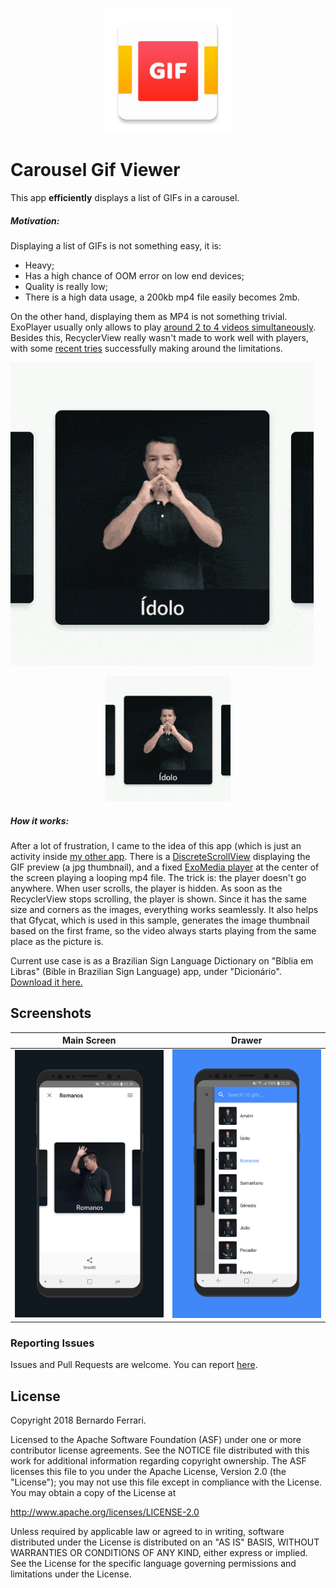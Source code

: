 <p align="center"><img src="app/src/main/ic_launcher-web.png" alt="Carousel Gif Viewer" height="200px"></p>

Carousel Gif Viewer
===================

This app **efficiently** displays a list of GIFs in a carousel.

##### Motivation:
Displaying a list of GIFs is not something easy, it is:
 - Heavy;
 - Has a high chance of OOM error on low end devices;
 - Quality is really low;
 - There is a high data usage, a 200kb mp4 file easily becomes 2mb.

On the other hand, displaying them as MP4 is not something trivial. ExoPlayer usually only allows to play [around 2 to 4 videos simultaneously](https://github.com/google/ExoPlayer/issues/273).
Besides this, RecyclerView really wasn't made to work well with players, with some [recent tries](https://github.com/eneim/toro) successfully making around the limitations.

![GIF](assets/showcase.gif?raw=true)
<p align="center"><img src="assets/showcase.gif?raw=true" alt="Carousel Gif Viewer" height="200px"></p>

##### How it works:

After a lot of frustration, I came to the idea of this app (which is just an activity inside [my other app](https://play.google.com/store/apps/details?id=com.biblialibras.android]). There is a [DiscreteScrollView](https://github.com/yarolegovich/DiscreteScrollView) displaying the GIF preview (a jpg thumbnail), and a fixed [ExoMedia player](https://github.com/brianwernick/ExoMedia) at the center of the screen playing a looping mp4 file.
The trick is: the player doesn't go anywhere. When user scrolls, the player is hidden. As soon as the RecyclerView stops scrolling, the player is shown. Since it has the same size and corners as the images, everything works seamlessly.
It also helps that Gfycat, which is used in this sample, generates the image thumbnail based on the first frame, so the video always starts playing from the same place as the picture is.

Current use case is as a Brazilian Sign Language Dictionary on "Bíblia em Libras" (Bible in Brazilian Sign Language) app, under "Dicionário".
[Download it here.](https://play.google.com/store/apps/details?id=com.biblialibras.android])

## Screenshots

| Main Screen | Drawer |
|:-:|:-:|
| ![First](assets/main_screen.png?raw=true) | ![Sec](assets/drawer.png?raw=true) |


### Reporting Issues

Issues and Pull Requests are welcome.
You can report [here](https://github.com/bernaferrari/CarouselGifViewer/issues).

License
-------

Copyright 2018 Bernardo Ferrari.

Licensed to the Apache Software Foundation (ASF) under one or more contributor
license agreements.  See the NOTICE file distributed with this work for
additional information regarding copyright ownership.  The ASF licenses this
file to you under the Apache License, Version 2.0 (the "License"); you may not
use this file except in compliance with the License.  You may obtain a copy of
the License at

http://www.apache.org/licenses/LICENSE-2.0

Unless required by applicable law or agreed to in writing, software
distributed under the License is distributed on an "AS IS" BASIS, WITHOUT
WARRANTIES OR CONDITIONS OF ANY KIND, either express or implied.  See the
License for the specific language governing permissions and limitations under
the License.
